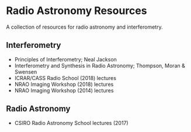# Radio Astronomy Resources
A collection of resources for radio astronomy and interferometry.

## Interferometry
* Principles of Interferometry; Neal Jackson
* Interferometry and Synthesis in Radio Astronomy; Thompson, Moran & Swensen
* ICRAR/CASS Radio School (2018) lectures
* NRAO Imaging Workshop (2018) lectures
* NRAO Imaging Workshop (2014) lectures

## Radio Astronomy
* CSIRO Radio Astronomy School lectures (2017)
